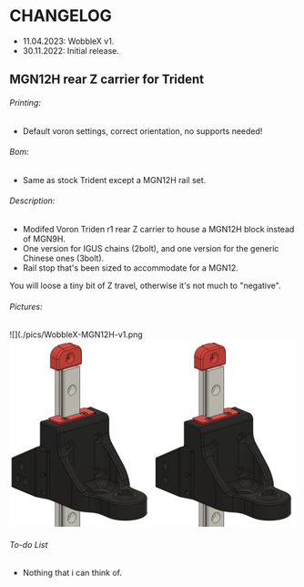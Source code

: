 # CHANGELOG
- 11.04.2023: WobbleX v1.
- 30.11.2022: Initial release.

## MGN12H rear Z carrier for Trident

###### Printing:
- Default voron settings, correct orientation, no supports needed!

###### Bom:
- Same as stock Trident except a MGN12H rail set.

###### Description:
- Modifed Voron Triden r1 rear Z carrier to house a MGN12H block instead of MGN9H.
- One version for IGUS chains (2bolt), and one version for the generic Chinese ones (3bolt).
- Rail stop that's been sized to accommodate for a MGN12.

You will loose a tiny bit of Z travel, otherwise it's not much to "negative".

###### Pictures:
![](./pics/WobbleX-MGN12H-v1.png
![](./pics/1.png)

###### To-do List
- Nothing that i can think of.
